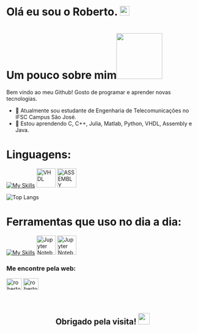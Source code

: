 <h1>Olá eu sou o Roberto. <img src="https://media.giphy.com/media/hvRJCLFzcasrR4ia7z/giphy.gif" height="25px" width="25px">  </h1>

# Um pouco sobre mim<img height="120px" width="120px" src="https://media.giphy.com/media/5xRW2cUKfcyQg/giphy.gif">
Bem vindo ao meu Github! Gosto de programar e aprender novas tecnologias.

- 🔭 Atualmente sou estudante de Engenharia de Telecomunicações no IFSC Campus São José.
- 🌱 Estou aprendendo C, C++, Julia, Matlab, Python, VHDL, Assembly e Java.

 # Linguagens:

[![My Skills](https://skillicons.dev/icons?i=c,cpp,julia,matlab,python,java)](https://skillicons.dev)
<img width="50" src="https://github.com/user-attachments/assets/b23c1318-61c7-4d9d-b3d1-0ff3f8c9cd39" alt="VHDL" title="VHDL"/>
<img width="50" src="https://user-images.githubusercontent.com/103866722/177873824-ac727cae-29d5-406d-87de-93bb2bf21f02.png" alt="ASSEMBLY" title="ASSEMBLY"/>

![Top Langs](https://github-readme-stats.vercel.app/api/top-langs/?username=roberto1929&layout=compact)

 # Ferramentas que uso no dia a dia:

[![My Skills](https://skillicons.dev/icons?i=linux,vscode,clion,git,cmake)](https://skillicons.dev)
<img width="50" src="https://user-images.githubusercontent.com/25181517/183914128-3fc88b4a-4ac1-40e6-9443-9a30182379b7.png" alt="Jupyter Notebook" title="Jupyter Notebook"/>
<img width="50" src="https://sli.dev/logo-title.png" alt="Jupyter Notebook" title="Jupyter Notebook"/>



<h3 align="left">Me encontre pela web: </h3>
<p align="left">
<a href="https://linkedin.com/in/roberto-da-silva-espindola-63557b251" target="blank"><img align="center" src="https://raw.githubusercontent.com/rahuldkjain/github-profile-readme-generator/master/src/images/icons/Social/linked-in-alt.svg" alt="roberto da silva espindola" height="30" width="40" /></a>
<a href="https://instagram.com/roberto.silvz" target="blank"><img align="center" src="https://raw.githubusercontent.com/rahuldkjain/github-profile-readme-generator/master/src/images/icons/Social/instagram.svg" alt="roberto.silz" height="30" width="40" /></a>
</p>

<div align="center" style="display: block"><br>
  <h2> Obrigado pela visita! <img src="https://emojis.slackmojis.com/emojis/images/1531849430/4246/blob-sunglasses.gif?1531849430" width="30"/> </h2>

